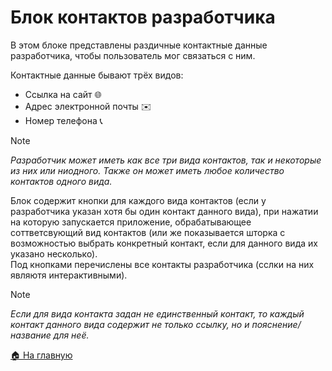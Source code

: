 # Блок контактов разработчика
В этом блоке представлены раздичные контактные данные разработчика, чтобы пользователь мог связаться с ним.

Контактные данные бывают трёх видов:
* Ссылка на сайт 🌐
* Адрес электронной почты ✉️
* Номер телефона 📞

> [!NOTE]
> *Разработчик может иметь как все три вида контактов, так и некоторые из них или ниодного. Также он может иметь любое количество контактов одного вида.*

Блок содержит кнопки для каждого вида контактов (если у разработчика указан хотя бы один контакт данного вида), при нажатии на которую запускается приложение, обрабатывающее соттветсвующий вид контактов (или же показывается шторка с возможностью выбрать конкретный контакт, если для данного вида их указано несколько).  
Под кнопками перечислены все контакты разработчика (сслки на них являютя интерактивными).

> [!NOTE]
> *Если для вида контакта задан не единственный контакт, то каждый контакт данного вида содержит не только ссылку, но и пояснение/название для неё.*

[🏠 На главную](/)
